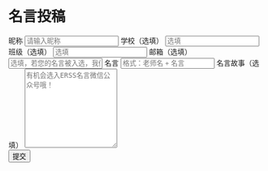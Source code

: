 <!-- Start contribute.html -->

<div id="contribute-form" class="container" data-id="page.contribute">
    <div class="columns" data-id="page.contribute">
        <div class="column col-12" data-id="page.contribute">
            <div class="form-group" data-id="page.contribute">
                <h1 data-id="page.contribute">名言投稿</h1>
                <label class="form-label" for="form-name" data-id="page.contribute">昵称</label>
                <input class="form-input" type="text" id="form-name" placeholder="请输入昵称" data-id="page.contribute" required >
                <label class="form-label" for="form-school" data-id="page.contribute">学校（选填）</label>
                <input class="form-input" type="text" id="form-school" placeholder="选填" data-id="page.contribute">
                <label class="form-label" for="form-class" data-id="page.contribute">班级（选填）</label>
                <input class="form-input" type="text" id="form-class" placeholder="选填" data-id="page.contribute">
                <label class="form-label" for="form-mail" data-id="page.contribute">邮箱（选填）</label>
                <input class="form-input" type="mail" pattern="^[a-z0-9]+([._\\-]*[a-z0-9])*@([a-z0-9]+[-a-z0-9]*[a-z0-9]+.){1,63}[a-z0-9]+$" id="form-mail" placeholder="选填，若您的名言被入选，我们将会第一时间联系您" data-id="page.contribute">
                <label class="form-label" for="form-mingyan" data-id="page.contribute">名言</label>
                <input class="form-input" type="text" id="form-mingyan" placeholder="格式：老师名 + 名言"
                    data-id="page.contribute" required >
                <label class="form-label" for="form-story" data-id="page.contribute">名言故事（选填）</label>
                <textarea id="form-story" placeholder="有机会选入ERSS名言微信公众号哦！" rows="10"
                    data-id="page.contribute"></textarea>
            </div>
            <button class="btn btn-primary" id="submit" onclick="submit()" data-id="page.contribute">提交</button>
        </div>
    </div>
</div>
<script>
    function submit() {
        // let apiUrl = "http://localhost:3000/api/contribute";
        let apiUrl = "https://api.erss.club/api/contribute";
        let name = $("#form-name").val();
        let school = $("#form-school").val();
        let classname = $("#form-class").val();
        let my = $("#form-mingyan").val();
        let story = $("#form-story").val();
        let mail = $("#form-mail").val();
        //
        if (!name) {
            $("#form-name").addClass("is-error");
            return
        };
        //
        if (!my) {
            $("#form-name").removeClass("is-error");
            $("#form-mingyan").addClass("is-error");
            return
        };
        //
        $("#form-name").removeClass("is-error");
        $("#form-mingyan").removeClass("is-error");
        $("#submit").addClass("loading");
        //
        fetch(apiUrl, {
            method: "POST",
            mode: "cors",
            headers: {
                "Content-Type": "application/json"
            },
            body: JSON.stringify({
                "event": "mingyan-contribute",
                "data": {
                    "my": my,
                    "name": name,
                    "story": story,
                    "class": classname,
                    "school": school,
                    "mail": mail,
                    "t": new Date().getTime()
                }
            })
        }).then(res => {
            console.log(res);
            $("#submit").removeClass("loading");
        //
            swal({
                title: "名言投稿成功！",
                text: "名言：" + my + "\n请等待审核",
                icon: "success",
                button: "关闭",
                closeOnClickOutside: false
            })
            .then(function () {
                location.href = "./?from=mingyan-contribute";
            })
        }).catch(function (e) {
            console.error(e);
            $("#submit").removeClass("loading");
            swal({
                title: "名言投稿失败！",
                text: "建议稍后再试",
                icon: "error",
                button: "关闭",
                closeOnClickOutside: false
            });
        })
    }
</script>

<!-- End contribute.html -->